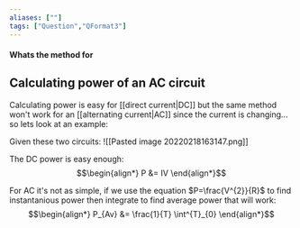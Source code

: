 ```yaml
---
aliases: [""]
tags: ["Question","QFormat3"]
---
```


#### Whats the method for
## Calculating power of an AC circuit
Calculating power is easy for [[direct current|DC]] but the same method won't work for an [[alternating current|AC]] since the current is changing... so lets look at an example:

Given these two circuits:
![[Pasted image 20220218163147.png]]

The DC power is easy enough:
$$\begin{align*}
P &= IV
\end{align*}$$

For AC it's not as simple, if we use the equation $P=\frac{V^{2}}{R}$ to find instantanious power then integrate to find average power that will work: 
$$\begin{align*}
P_{Av} &= \frac{1}{T} \int^{T}_{0} 
\end{align*}$$
